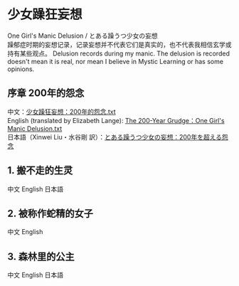 # 少女躁狂妄想 
One Girl's Manic Delusion / とある躁うつ少女の妄想  
躁郁症时期的妄想记录，记录妄想并不代表它们是真实的，也不代表我相信玄学或持有某些观点。
Delusion records during my manic. The delusion is recorded doesn't mean it is real, nor mean I believe in Mystic Learning or has some opinions.
## 序章 200年的怨念
中文：[少女躁狂妄想：200年的怨念.txt](https://github.com/SnowyYANG/TongLingHime/blob/master/%E5%B0%91%E5%A5%B3%E8%BA%81%E7%8B%82%E5%A6%84%E6%83%B3%EF%BC%9A200%E5%B9%B4%E7%9A%84%E6%80%A8%E5%BF%B5.txt)  
English (translated by Elizabeth Lange): [The 200-Year Grudge：One Girl's Manic Delusion.txt](https://github.com/SnowyYANG/TongLingHime/blob/master/The%20200-Year%20Grudge%EF%BC%9AOne%20Girl's%20Manic%20Delusion.txt)  
日本語（Xinwei Liu・水谷剛 訳）：[とある躁うつ少女の妄想：200年を超える怨念](https://github.com/SnowyYANG/TongLingHime/blob/master/%E3%81%A8%E3%81%82%E3%82%8B%E8%BA%81%E3%81%86%E3%81%A4%E5%B0%91%E5%A5%B3%E3%81%AE%E5%A6%84%E6%83%B3%EF%BC%9A200%E5%B9%B4%E3%82%92%E8%B6%85%E3%81%88%E3%82%8B%E6%80%A8%E5%BF%B5.txt)
## 1. 搬不走的生灵
中文 English 日本語
## 2. 被称作蛇精的女子
中文 English
## 3. 森林里的公主
中文 English 日本語
